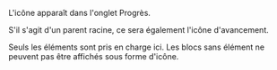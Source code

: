 L'icône apparaît dans l'onglet Progrès.

S'il s'agit d'un parent racine, ce sera également l'icône d'avancement.

Seuls les éléments sont pris en charge ici. Les blocs sans élément ne peuvent pas être affichés sous forme d'icône.
